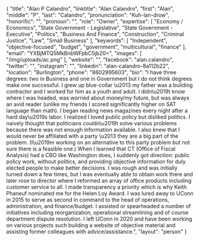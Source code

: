 {
  "title": "Alan P Calandro",
  "linktitle": "Alan Calandro",
  "first": "Alan",
  "middle": "P",
  "last": "Calandro",
  "pronunciation": "Kuh-lan-drow",
  "honorific": "",
  "pronoun": "",
  "role": "Owner",
  "expertise": [
    "Economy / Economics",
    "State Government - Legislative",
    "State Government - Executive",
    "Politics",
    "Business And Finance",
    "Construction",
    "Criminal Justice",
    "Law",
    "Small Business"
  ],
  "keywords": [
    "Independent",
    "objective-focused",
    "budget",
    "government",
    "multicultural",
    "finance"
  ],
  "email": "YXBjMTQ5MkBnbWFpbC5jb20=",
  "images": [
    "/img/uploads/ac.png"
  ],
  "website": "",
  "facebook": "alan.calandro",
  "twitter": "",
  "instagram": "",
  "linkedin": "alan-calandro-8a112b22",
  "location": "Burlington",
  "phone": "8602995603",
  "bio": "I have three degrees: two in Business and one in Government but I do not think degrees make one successful. I grew up blue-collar \u2013 my father was a building contractor and I worked for him as a youth and adult. I didn\u2019t know where I was headed, was worried about money/my future, but was always an avid reader (unlike my friends I scored significantly higher on SAT language than math). I began reading news magazines every night after a hard day\u2019s labor. I realized I loved public policy but disliked politics. I naively thought that politicians couldn\u2019t solve various problems because there was not enough information available. I also knew that I would never be affiliated with a party \u2013 they are a big part of the problem. (I\u2019m working on an alternative to this party problem but not sure there is a feasible one.) When I learned that CT (Office of Fiscal Analysis) had a CBO like Washington does, I suddenly got direction: public policy work, without politics, and providing objective information for duly elected people to make better decisions. I was rough and was initially turned down a few times, but I was eventually able to obtain work there and later rose to director where I reformed an array of office products including customer service to all. I made transparency a priority which is why Keith Phaneuf nominated me for the Helen Loy Award. I was lured away to UConn in 2015 to serve as second in command to the head of operations, administration, and finance/budget. I assisted or spearheaded a number of initiatives including reorganization, operational streamlining and of course department dispute resolution. I left UConn in 2020 and have been working on various projects such building a website of objective material and assisting former colleagues with advice/assistance.",
  "layout": "person"
}
